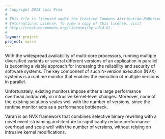 ```yaml
---
# Copyright 2014 Luís Pina
#
# This file is licensed under the Creative Commons Attribution-NoDerivatives 4.0
# International License. To view a copy of this license, visit
# http://creativecommons.org/licenses/by-nd/4.0/.
#
layout: project
project: varan
---
```


With the widespread availability of multi-core processors, running multiple
diversified variants or several different versions of an application in parallel
is becoming a viable approach for increasing the reliability and security of
software systems. The key component of such N-version execution (NVX) systems is
a runtime monitor that enables the execution of multiple versions in parallel.

Unfortunately, existing monitors impose either a large performance overhead
and/or rely on intrusive kernel-level changes. Moreover, none of the existing
solutions scales well with the number of versions, since the runtime monitor
acts as a performance bottleneck.

Varan is an NVX framework that combines selective binary rewriting with a novel
event-streaming architecture to significantly reduce performance overhead and
scale well with the number of versions, without relying on intrusive kernel
modifications.
